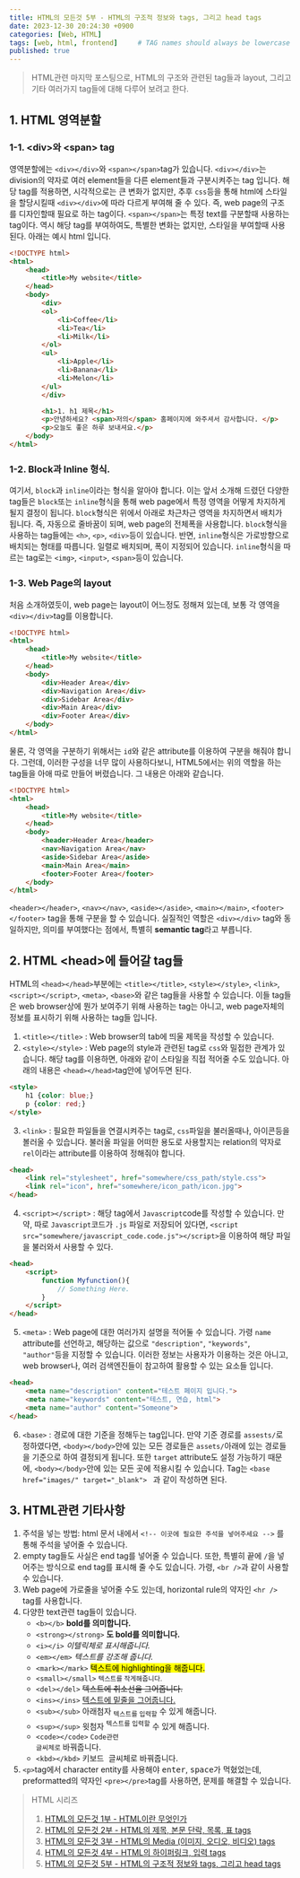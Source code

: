 ```yaml
---
title: HTML의 모든것 5부 - HTML의 구조적 정보와 tags, 그리고 head tags
date: 2023-12-30 20:24:30 +0900
categories: [Web, HTML]
tags: [web, html, frontend]     # TAG names should always be lowercase
published: true
---
```


> HTML관련 마지막 포스팅으로, HTML의 구조와 관련된 tag들과 layout, 그리고 기타 여러가지 tag들에 대해 다루어 보려고 한다. 


## 1. HTML 영역분할
### 1-1. \<div\>와 \<span\> tag
영역분할에는 ```<div></div>```와 ```<span></span>```tag가 있습니다. 
```<div></div>```는 division의 약자로 여러 element들을 다른 element들과 구분시켜주는 tag 입니다. 
해당 tag를 적용하면, 시각적으로는 큰 변화가 없지만, 추후 ```css```등을 통해 html에 스타일을 할당시킬때 ```<div></div>```에 따라 다르게 부여해 줄 수 있다. 
즉, web page의 구조를 디자인할때 필요로 하는 tag이다. 
```<span></span>```는 특정 text를 구분할때 사용하는 tag이다. 
역시 해당 tag를 부여하여도, 특별한 변화는 없지만, 스타일을 부여할때 사용된다. 
아래는 예시 html 입니다. 

```html
<!DOCTYPE html>
<html>
    <head>
        <title>My website</title>
    </head>
    <body>
        <div>
        <ol>
            <li>Coffee</li>
            <li>Tea</li>
            <li>Milk</li>
        </ol>
        <ul>
            <li>Apple</li>
            <li>Banana</li>
            <li>Melon</li>
        </ul>
        </div>

        <h1>1. h1 제목</h1>
        <p>안녕하세요? <span>저의</span> 홈페이지에 와주셔서 감사합니다. </p>
        <p>오늘도 좋은 하루 보내셔요.</p>
    </body>
</html>
```

### 1-2. Block과 Inline 형식.
여기서, ```block```과 ```inline```이라는 형식을 알아야 합니다. 
이는 앞서 소개해 드렸던 다양한 tag들은 ```block```또는 ```inline```형식을 통해 web page에서 특정 영역을 어떻게 차지하게 될지 결정이 됩니다. 
```block```형식은 위에서 아래로 차근차근 영역을 차지하면서 배치가 됩니다. 즉, 자동으로 줄바꿈이 되며, web page의 전체폭을 사용합니다. 
```block```형식을 사용하는 tag들에는 ```<h>```, ```<p>```, ```<div>```등이 있습니다. 
반면, ```inline```형식은 가로방향으로 배치되는 형태를 따릅니다. 일렬로 배치되며, 폭이 지정되어 있습니다. 
```inline```형식을 따르는 tag로는 ```<img>```, ```<input>```, ```<span>```등이 있습니다. 

### 1-3. Web Page의 layout
처음 소개하였듯이, web page는 layout이 어느정도 정해져 있는데, 보통 각 영역을 ```<div></div>```tag를 이용합니다. 

```html
<!DOCTYPE html>
<html>
    <head>
        <title>My website</title>
    </head>
    <body>
        <div>Header Area</div>
        <div>Navigation Area</div>
        <div>Sidebar Area</div>
        <div>Main Area</div>
        <div>Footer Area</div>
    </body>
</html>
```

물론, 각 영역을 구분하기 위해서는 ```id```와 같은 attribute를 이용하여 구분을 해줘야 합니다. 
그런데, 이러한 구성을 너무 많이 사용하다보니, HTML5에서는 위의 역할을 하는 tag들을 아애 따로 만들어 버렸습니다. 
그 내용은 아래와 같습니다. 

```html
<!DOCTYPE html>
<html>
    <head>
        <title>My website</title>
    </head>
    <body>
        <header>Header Area</header>
        <nav>Navigation Area</nav>
        <aside>Sidebar Area</aside>
        <main>Main Area</main>
        <footer>Footer Area</footer>
    </body>
</html>
```

```<header></header>```, ```<nav></nav>```, ```<aside></aside>```, ```<main></main>```, ```<footer></footer>``` tag을 통해 구분을 할 수 있습니다. 
실질적인 역할은 ```<div></div>``` tag와 동일하지만, 의미를 부여했다는 점에서, 특별히 **semantic tag**라고 부릅니다. 



## 2. HTML \<head>에 들어갈 tag들

HTML의 ```<head></head>```부분에는 ```<title></title>```, ```<style></style>```, ```<link>```, ```<script></script>```, ```<meta>```, ```<base>```와 같은 tag들을 사용할 수 있습니다. 
이들 tag들은 web browser상에 뭔가 보여주기 위해 사용하는 tag는 아니고, web page자체의 정보를 표시하기 위해 사용하는 tag들 입니다. 


1. ```<title></title>``` : Web browser의 tab에 띄울 제목을 작성할 수 있습니다. 
2. ```<style></style>``` : Web page의 style과 관련된 tag로 ```css```와 밀접한 관계가 있습니다. 해당 tag를 이용하면, 아래와 같이 스타일을 직접 적어줄 수도 있습니다. 아래의 내용은 ```<head></head>```tag안에 넣어두면 된다. 
```html
<style>
    h1 {color: blue;}
    p {color: red;}
</style>
```
3. ```<link>``` : 필요한 파일들을 연결시켜주는 tag로, ```css```파일을 불러올때나, 아이콘등을 볼러올 수 있습니다. 불러올 파일을 어떠한 용도로 사용할지는 relation의 약자로 ```rel```이라는 attribute를 이용하여 정해줘야 합니다. 
```html
<head>
    <link rel="stylesheet", href="somewhere/css_path/style.css">
    <link rel="icon", href="somewhere/icon_path/icon.jpg">
</head>
```
4. ```<script></script>``` : 해당 tag에서 ```Javascript```code를 작성할 수 있습니다. 만약, 따로 ```Javascript```코드가 ```.js``` 파일로 저장되어 있다면, ```<script src="somewhere/javascript_code.code.js"></script>```을 이용하여 해당 파일을 불러와서 사용할 수 있다. 
```html
<head>
    <script>
        function Myfunction(){
            // Something Here.
        }
    </script>
</head>
```
5. ```<meta>``` : Web page에 대한 여러가지 설명을 적어둘 수 있습니다. 가령 ```name``` attribute를 선언하고, 해당하는 값으로 ```"description"```, ```"keywords"```, ```"author"```등을 지정할 수 있습니다. 이러한 정보는 사용자가 이용하는 것은 아니고, web browser나, 여러 검색엔진들이 참고하여 활용할 수 있는 요소들 입니다. 
```html
<head>
    <meta name="description" content="테스트 페이지 입니다.">
    <meta name="keywords" content="테스트, 연습, html">
    <meta name="author" content="Someone">
</head>
```
6. ```<base>``` : 경로에 대한 기준을 정해두는 tag입니다. 만약 기준 경로를 ```assests/```로 정하였다면, ```<body></body>```안에 있는 모든 경로들은 ```assets/```아래에 있는 경로들을 기준으로 하여 결정되게 됩니다. 또한 ```target``` attribute도 설정 가능하기 때문에, ```<body></body>```안에 있는 모든 곳에 적용시킬 수 있습니다. Tag는 ```<base href="images/" target="_blank"> ``` 과 같이 작성하면 된다. 


## 3. HTML관련 기타사항

1. 주석을 넣는 방법: html 문서 내에서 ```<!-- 이곳에 필요한 주석을 넣어주세요 -->``` 를 통해 주석을 넣어줄 수 있습니다. 
2. empty tag들도 사실은 end tag를 넣어줄 수 있습니다. 또한, 특별히 끝에 ```/```을 넣어주는 방식으로 end tag를 표시해 줄 수도 있습니다. 가령, ```<br />```과 같이 사용할 수 있습니다. 
3. Web page에 가로줄을 넣어줄 수도 있는데, horizontal rule의 약자인 ```<hr />``` tag를 사용합니다. 
4. 다양한 text관련 tag들이 있습니다. 
    - ```<b></b>``` <b>bold를 의미합니다.</b>
    - ```<strong></strong>``` <strong>도 bold를 의미합니다. </strong>
    - ```<i></i>``` <i>이텔릭체로 표시해줍니다. </i>
    - ```<em></em>``` <em>텍스트를 강조해 줍니다.</em>
    - ```<mark></mark>``` <mark>텍스트에 highlighting을 해줍니다. </mark>
    - ```<small></small>``` <small>텍스트를 작게해줍니다. </small>
    - ```<del></del>``` <del>텍스트에 취소선을 그어줍니다. </del>
    - ```<ins></ins>``` <ins>텍스트에 밑줄을 그어줍니다. </ins>
    - ```<sub></sub>``` 아래첨자 <sub>텍스트를 입력할</sub> 수 있게 해줍니다. 
    - ```<sup></sup>``` 윗첨자 <sup>텍스트를 입력할</sup> 수 있게 해줍니다. 
    - ```<code></code>``` <code>Code관련 글씨체로</code> 바꿔줍니다. 
    - ```<kbd></kbd>``` <kbd>키보드 글씨체로</kbd> 바꿔줍니다. 
5. ```<p>```tag에서 character entity를 사용해야 <kbd>enter</kbd>, <kbd>space</kbd>가 먹혔었는데, preformatted의 약자인 ```<pre></pre>```tag를 사용하면, 문제를 해결할 수 있습니다. 



> HTML 시리즈
> 1. [HTML의 모든것 1부 - HTML이란 무엇인가](https://code-wanderlust.github.io/posts/HTML의-모든것-1부-HTML이란-무엇인가/)
> 2. [HTML의 모든것 2부 - HTML의 제목, 본문 단락, 목록, 표 tags](https://code-wanderlust.github.io/posts/HTML의-모든것-2부-HTML-내용-tags/)
> 3. [HTML의 모든것 3부 - HTML의 Media (이미지, 오디오, 비디오) tags](https://code-wanderlust.github.io/posts/HTML의-모든것-3부-HTML의-Media-(이미지,-오디오,-비디오)-tags/)
> 4. [HTML의 모든것 4부 - HTML의 하이퍼링크, 입력 tags](https://code-wanderlust.github.io/posts/HTML의-모든것-4부-HTML의-하이퍼링크,-입력-tags/)
> 5. [HTML의 모든것 5부 - HTML의 구조적 정보와 tags, 그리고 head tags](https://code-wanderlust.github.io/posts/HTML의-모든것-5부-HTML의-구조적-정보와-tags,-그리고-head-tags/)